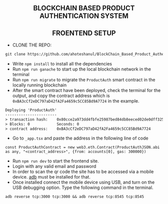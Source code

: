 <h2 align="center">BLOCKCHAIN BASED PRODUCT AUTHENTICATION SYSTEM</h2>

<h2 align="center">FROENTEND SETUP</h2>

- CLONE THE REPO:
```txt
git clone https://github.com/ahoteshanul/BlockChain_Based_Product_Authentication_System.git
```
- Write `npm install` to install all the dependencies
- Run `npm run ganache` to start up the local blockchain network in the terminal
- Run `npm run migrate` to migrate the `ProductAuth` smart contract in the locally running blockchain
- After the smart contract have been deployed, check the terminal for the output, and copy the contract address which is `0xBA3cCf2eDC797aD42fA2Fa4659c5CC85Bd9A7724` in the example.

```txt
Deploying 'ProductAuth'
-----------------------
> transaction hash:    0x80cce2a973dd4fbfe25987bed84db8eeced02de0dff325c88d82f9228bd80416    
> Blocks: 0            Seconds: 0
> contract address:    0xBA3cCf2eDC797aD42fA2Fa4659c5CC85Bd9A7724
```
- Go to `_app.tsx` and paste the address in the following line of code
```tsx
const ProductAuthContract = new web3.eth.Contract(ProductAuthJSON.abi as any, "<contract_address>", {from: accounts[0], gas: 300000})
```
- Run `npm run dev` to start the frontend site.
- Login with any valid email and password
- In order to scan the qr code the site has to be accessed via a mobile device. [adb](https://www.xda-developers.com/install-adb-windows-macos-linux/) must be installed for that.
- Once installed connect the mobile device using USB, and turn on the USB debugging option. Type the following command in the terminal.
```txt
adb reverse tcp:3000 tcp:3000 && adb reverse tcp:8545 tcp:8545
```
